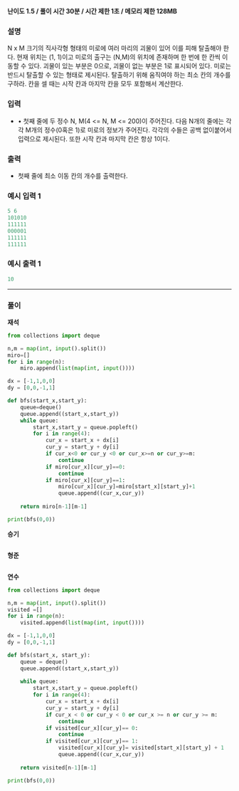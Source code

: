 **난이도 1.5   /  풀이 시간 30분   /  시간 제한 1초   /  메모리 제한 128MB**

### **설명**

N x M 크기의 직사각형 형태의 미로에 여러 마리의 괴물이 있어 이를 피해 탈출해야 한다. 현재 위치는 (1, 1)이고 미로의 출구는 (N,M)의 위치에 존재하며 한 번에 한 칸씩 이동할 수 있다. 괴물이 있는 부분은 0으로, 괴물이 없는 부분은 1로 표시되어 있다. 미로는 반드시 탈출할 수 있는 형태로 제시된다. 탈출하기 위해 움직여야 하는 최소 칸의 개수를 구하라. 칸을 셀 때는 시작 칸과 마지막 칸을 모두 포함해서 계산한다.

### **입력**

- • 첫째 줄에 두 정수 N, M(4 <= N, M <= 200)이 주어진다. 다음 N개의 줄에는 각각 M개의 정수(0혹은 1)로 미로의 정보가 주어진다. 각각의 수들은 공백 없이붙어서 입력으로 제시된다. 또한 시작 칸과 마지막 칸은 항상 1이다.

### **출력**

- 첫째 줄에 최소 이동 칸의 개수를 출력한다.

### **예시 입력 1**

```java
5 6
101010
111111
000001
111111
111111
```

### **예시 출력 1**

```java
10
```

---

### **풀이**

**재석**
```python
from collections import deque

n,m = map(int, input().split())
miro=[]
for i in range(n):
    miro.append(list(map(int, input())))

dx = [-1,1,0,0]
dy = [0,0,-1,1]

def bfs(start_x,start_y):
    queue=deque()
    queue.append((start_x,start_y))
    while queue:
        start_x,start_y = queue.popleft()
        for i in range(4):
            cur_x = start_x + dx[i]
            cur_y = start_y + dy[i]
            if cur_x<0 or cur_y <0 or cur_x>=n or cur_y>=m:
                continue
            if miro[cur_x][cur_y]==0:
                continue
            if miro[cur_x][cur_y]==1:
                miro[cur_x][cur_y]=miro[start_x][start_y]+1
                queue.append((cur_x,cur_y))
    
    return miro[n-1][m-1]

print(bfs(0,0))

```

**승기**

```java

```

**형준**

```java

```

**연수**

```python
from collections import deque

n,m = map(int, input().split())
visited =[]
for i in range(n):
    visited.append(list(map(int, input())))

dx = [-1,1,0,0]
dy = [0,0,-1,1]

def bfs(start_x, start_y):
    queue = deque()
    queue.append((start_x,start_y))
    
    while queue:
        start_x,start_y = queue.popleft()
        for i in range(4):
            cur_x = start_x + dx[i]
            cur_y = start_y + dy[i]
            if cur_x < 0 or cur_y < 0 or cur_x >= n or cur_y >= m:
                continue
            if visited[cur_x][cur_y]== 0:
                continue
            if visited[cur_x][cur_y]== 1:
                visited[cur_x][cur_y]= visited[start_x][start_y] + 1
                queue.append((cur_x,cur_y))
    
    return visited[n-1][m-1]

print(bfs(0,0))

```
